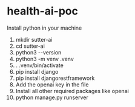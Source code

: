 # health-ai-poc
Install python in your machine
1. mkdir sutter-ai
2. cd sutter-ai
3. python3 --version
4. python3 -m venv .venv
5. . .venv/bin/activate
6. pip install django
7. pip install djangorestframework
8. Add the openai key in the file
9. Install all other required packages like openai
10. python manage.py runserver
